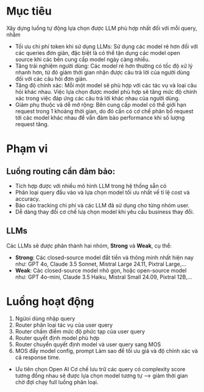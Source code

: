 # Mục tiêu
Xây dựng luồng tự động lựa chọn được LLM phù hợp nhất đối với mỗi query, nhằm
- Tối ưu chi phí token khi sử dụng LLMs: Sử dụng các model rẻ hơn đối với các queries đơn giản, đặc biệt là có thể tận dụng các model open source khi các bên cung cấp model ngày càng nhiều.
- Tăng trải nghiệm người dùng: Các model rẻ hơn thường có tốc độ xử lý nhanh hơn, từ đó giảm thời gian nhận được câu trả lời của người dùng đối với các câu hỏi đơn giản.
- Tăng độ chính xác: Mỗi một model sẽ phù hợp với các tác vụ và loại câu hỏi khác nhau. Việc lựa chọn được model phù hợp sẽ tăng mức độ chính xác trong việc đáp ứng các câu trả lời khác nhau của người dùng.
- Giảm phụ thuộc và dễ mở rộng: Bên cung cấp model có thể giới hạn request trong 1 khoảng thời gian, do đó cần có cơ chế phân bổ request tới các model khác nhau để vẫn đảm bảo performance khi số lượng request tăng.
# Phạm vi
## Luồng routing cần đảm bảo:
- Tích hợp được với nhiều mô hình LLM trong hệ thống sẵn có
- Phân loại query đầu vào và lựa chọn model tối ưu nhất về tỉ lệ cost và accuracy.
- Báo cáo tracking chi phí và các LLM đã sử dụng cho từng nhóm user.
- Dễ dàng thay đổi cơ chế lưạ chọn model khi yêu cầu business thay đổi.
## LLMs
Các LLMs sẽ được phân thành hai nhóm, **Strong** và **Weak**, cụ thể:

- **Strong**: Các closed-source model đắt tiền và thông minh nhất hiện nay như: GPT 4o, Claude 3.5 Sonnet, Mistral Large 24.11, Pixtral Large,...
- **Weak**: Các closed-source model nhỏ gọn, hoặc open-source model như: GPT 4o-mini, Claude 3.5 Haiku, Mistral Small 24.09, Pixtral 12B,...
# Luồng hoạt động
1. Ngừoi dùng nhập query
2. Router phân loại tác vụ của user query
3. Router chấm điểm mức độ phức tạp của user query
4. Router quyết định model phù hợp
5. Router chuyển quyết định model và user query sang MOS
6. MOS đẩy model config, prompt
Làm sao để tối ưu giá và độ chính xác và cả response time.
- Ưu tiên chọn Open AI 
Cơ chế lưu trữ các query có complexity score tương đồng nhau sẽ được lựa chọn model tương tự --> giảm thời gian chờ đợi chạy full luồng phân loại.



 
